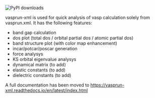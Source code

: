 ![PyPI downloads](https://img.shields.io/pypi/dm/vasprun-xml)

vasprun-xml is used for quick analysis of vasp calculation solely from vasprun.xml. It has the following features:

- band gap calculation
- dos plot (total dos / orbital partial dos / atomic partial dos)
- band structure plot (with color map enhancement)
- incar/potcar/poscar generation
- force analysys
- KS orbital eigenvalue analysys
- dynamical matrix (to add)
- elastic constants (to add)
- dielectric constants (to add)

A full documentation has been moved to https://vasprun-xml.readthedocs.io/en/latest/index.html

